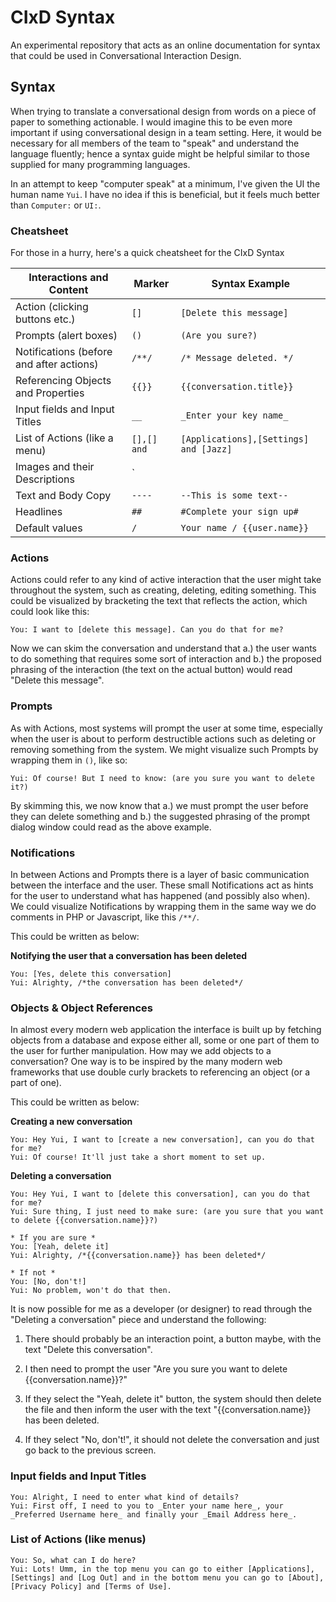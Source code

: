 CIxD Syntax
====================================

An experimental repository that acts as an online documentation for syntax that could be used in Conversational Interaction Design.


Syntax
-------------------------------------
When trying to translate a conversational design from words on a piece of paper to something actionable. I would imagine this to be even more important if using conversational design in a team setting. Here, it would be necessary for all members of the team to "speak" and understand the language fluently; hence a syntax guide might be helpful similar to those supplied for many programming languages.

In an attempt to keep "computer speak" at a minimum, I've given the UI the human name `Yui`. I have no idea if this is beneficial, but it feels much better than `Computer:` or `UI:`.


### Cheatsheet
For those in a hurry, here's a quick cheatsheet for the CIxD Syntax

 Interactions and Content                 | Marker      | Syntax Example
 ---------------------------------------- | ----------- | ------------------------
 Action (clicking buttons etc.)           | `[]`        | `[Delete this message]`
 Prompts (alert boxes)                    | `()`        | `(Are you sure?)`
 Notifications (before and after actions) | `/**/`      | `/* Message deleted. */`
 Referencing Objects and Properties       | `{{}}`      | `{{conversation.title}}`
 Input fields and Input Titles            | `__`        | `_Enter your key name_`
 List of Actions (like a menu)            | `[],[] and` | `[Applications],[Settings] and [Jazz]`
 Images and their Descriptions            | `||`        | `|A cool picture of a cat|`
 Text and Body Copy                       | `----`      | `--This is some text--`
 Headlines                                | `##`        | `#Complete your sign up#`
 Default values                           | `/`         | `Your name / {{user.name}}`



### Actions
Actions could refer to any kind of active interaction that the user might take throughout the system, such as creating, deleting, editing something. This could be visualized by bracketing the text that reflects the action, which could look like this:

```
You: I want to [delete this message]. Can you do that for me?
```

Now we can skim the conversation and understand that a.) the user wants to do something that requires some sort of interaction and b.) the proposed phrasing of the interaction (the text on the actual button) would read "Delete this message".

### Prompts
As with Actions, most systems will prompt the user at some time, especially when the user is about to perform destructible actions such as deleting or removing something from the system. We might visualize such Prompts by wrapping them in `()`, like so:

```
Yui: Of course! But I need to know: (are you sure you want to delete it?)
```

By skimming this, we now know that a.) we must prompt the user before they can delete something and b.) the suggested phrasing of the prompt dialog window could read as the above example.

### Notifications
In between Actions and Prompts there is a layer of basic communication between the interface and the user. These small Notifications act as hints for the user to understand what has happened (and possibly also when). We could visualize Notifications by wrapping them in the same way we do comments in PHP or Javascript, like this `/**/`.

This could be written as below:

**Notifying the user that a conversation has been deleted**
```
You: [Yes, delete this conversation]
Yui: Alrighty, /*the conversation has been deleted*/
```

### Objects & Object References
In almost every modern web application the interface is built up by fetching objects from a database and expose either all, some or one part of them to the user for further manipulation. How may we add objects to a conversation? One way is to be inspired by the many modern web frameworks that use double curly brackets to referencing an object (or a part of one).

This could be written as below:


**Creating a new conversation**
```
You: Hey Yui, I want to [create a new conversation], can you do that for me?
Yui: Of course! It'll just take a short moment to set up.
```

**Deleting a conversation**

```
You: Hey Yui, I want to [delete this conversation], can you do that for me?
Yui: Sure thing, I just need to make sure: (are you sure that you want to delete {{conversation.name}}?)

* If you are sure *
You: [Yeah, delete it]
Yui: Alrighty, /*{{conversation.name}} has been deleted*/

* If not *
You: [No, don't!]
Yui: No problem, won't do that then.
```

It is now possible for me as a developer (or designer) to read through the "Deleting a conversation" piece and understand the following:

1. There should probably be an interaction point, a button maybe, with the text "Delete this conversation".

2. I then need to prompt the user "Are you sure you want to delete {{conversation.name}}?"

3. If they select the "Yeah, delete it" button, the system should then delete the file and then inform the user with the text "{{conversation.name}} has been deleted.

4. If they select "No, don't!", it should not delete the conversation and just go back to the previous screen.


### Input fields and Input Titles
```
You: Alright, I need to enter what kind of details?
Yui: First off, I need to you to _Enter your name here_, your _Preferred Username here_ and finally your _Email Address here_.
```

### List of Actions (like menus)

```
You: So, what can I do here?
Yui: Lots! Umm, in the top menu you can go to either [Applications],[Settings] and [Log Out] and in the bottom menu you can go to [About],[Privacy Policy] and [Terms of Use].
```
